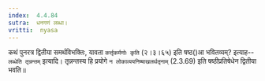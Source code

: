 ```yaml
---
index:  4.4.84
sutra:  धनगणं लब्धा।
vritti:  nyasa
---
```


कथं पुनरत्र द्वितीया समर्थविभक्तिः, यावता `कर्त्तृकर्मणोः कृति` (२।३।६५) इति षष्ठ()आ भवितव्यम्? इत्याह-- `लब्धेति तृन्नन्तम्` इत्यादि। तृन्नन्तस्य हि प्रयोगे `न लोकाव्ययनिष्षाखलर्थतृनाम्` (2.3.69) इति षष्ठीप्रतिषेधेन द्वितीया भवति॥
